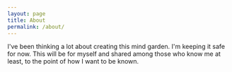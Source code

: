 ```yaml
---
layout: page
title: About
permalink: /about/
---
```


I've been thinking a lot about creating this mind garden. I'm keeping it safe for now. This will be for myself and shared among those who know me at least, to the point of how I want to be known.

